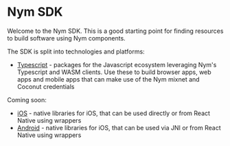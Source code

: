 # Nym SDK

Welcome to the Nym SDK. This is a good starting point for finding resources to build software using Nym components.

The SDK is split into technologies and platforms:

- [Typescript](typescript) - packages for the Javascript ecosystem leveraging Nym's Typescript and WASM clients. Use these to build browser apps, web apps and mobile apps that can make use of the Nym mixnet and Coconut credentials

Coming soon:

- [iOS](ios) - native libraries for iOS, that can be used directly or from React Native using wrappers
- [Android](android) - native libraries for iOS, that can be used via JNI or from React Native using wrappers